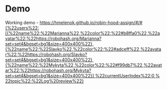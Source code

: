 # Demo 
Working demo - https://hmelenok.github.io/robin-hood-assign/#/#{%22users%22:[{%22name%22:%22Marianna%22,%22color%22:%22#b8ffa0%22,%22avatar%22:%22https://robohash.org/Marianna?set=set4&bgset=bg1&size=400x400%22},{%22name%22:%22Slavko%22,%22color%22:%22#adceff%22,%22avatar%22:%22https://robohash.org/Slavko?set=set4&bgset=bg1&size=400x400%22},{%22name%22:%22Mykyta%22,%22color%22:%22#f99db7%22,%22avatar%22:%22https://robohash.org/Mykyta?set=set4&bgset=bg1&size=400x400%22}],%22currentUserIndex%22:0,%22topic%22:%22Log%20review%22}
